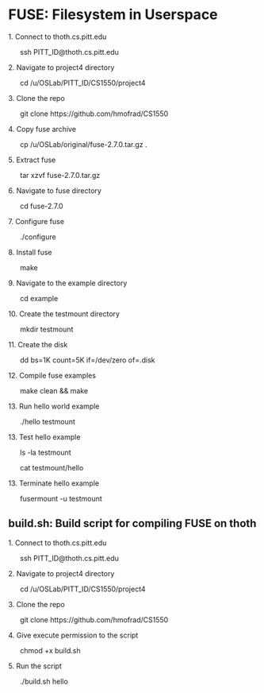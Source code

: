 # FUSE: Filesystem in Userspace
<p>1. Connect to thoth.cs.pitt.edu</p>
<ul>ssh PITT_ID@thoth.cs.pitt.edu</ul>
<p>2. Navigate to project4 directory</p>
<ul>cd /u/OSLab/PITT_ID/CS1550/project4</ul>
<p>3. Clone the repo</p>
<ul>git clone https://github.com/hmofrad/CS1550</ul>
<p>4. Copy fuse archive</p>
<ul> cp /u/OSLab/original/fuse-2.7.0.tar.gz .</ul>
<p>5. Extract fuse</p>
<ul>tar xzvf fuse-2.7.0.tar.gz</ul>
<p>6. Navigate to fuse directory</p>
<ul>cd fuse-2.7.0</ul>
<p>7. Configure fuse</p>
<ul>./configure</ul>
<p>8. Install fuse</p>
<ul>make</ul>
<p>9. Navigate to the example directory</p>
<ul>cd example</ul>
<p>10. Create the testmount directory</p>
<ul>mkdir testmount</ul>
<p>11. Create the disk</p>
<ul>dd bs=1K count=5K if=/dev/zero of=.disk</ul>
<p>12. Compile fuse examples</p>
<ul>make clean && make</ul>
<p>13. Run hello world example </p>
<ul>./hello testmount</ul>
<p>13. Test hello example</p>
<ul>ls -la testmount</ul>
<ul>cat testmount/hello</ul>
<p>13. Terminate hello example</p>
<ul>fusermount -u testmount</ul>
 
## build.sh: Build script for compiling FUSE on thoth
<p>1. Connect to thoth.cs.pitt.edu</p>
<ul>ssh PITT_ID@thoth.cs.pitt.edu</ul>
<p>2. Navigate to project4 directory</p>
<ul>cd /u/OSLab/PITT_ID/CS1550/project4</ul>
<p>3. Clone the repo</p>
<ul>git clone https://github.com/hmofrad/CS1550</ul>
<p>4. Give execute permission to the script</p>
<ul> chmod +x build.sh</ul>
<p>5. Run the script</p>
<ul>./build.sh hello</ul>